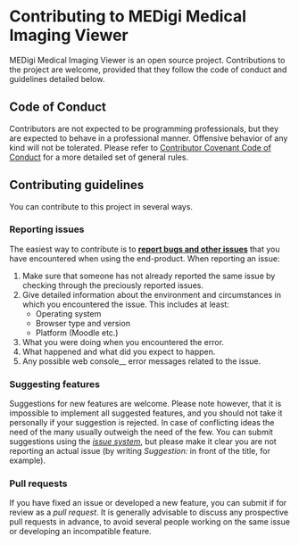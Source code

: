 Contributing to MEDigi Medical Imaging Viewer
=============================================

MEDigi Medical Imaging Viewer is an open source project. Contributions to the project are welcome, provided that they follow the code of conduct and guidelines detailed below.

## Code of Conduct

Contributors are not expected to be programming professionals, but they are expected to behave in a professional manner. Offensive behavior of any kind will not be tolerated. Please refer to [Contributor Covenant Code of Conduct](https://www.contributor-covenant.org/version/1/4/code-of-conduct/) for a more detailed set of general rules.

## Contributing guidelines

You can contribute to this project in several ways.

### Reporting issues

The easiest way to contribute is to __[report bugs and other issues](./issues/)__ that you have encountered when using the end-product. When reporting an issue:
1. Make sure that someone has not already reported the same issue by checking through the preciously reported issues.
2. Give detailed information about the environment and circumstances in which you encountered the issue. This includes at least:
    - Operating system
    - Browser type and version
    - Platform (Moodle etc.)
3. What you were doing when you encountered the error.
4. What happened and what did you expect to happen.
5. Any possible web console__ error messages related to the issue.

### Suggesting features

Suggestions for new features are welcome. Please note however, that it is impossible to implement all suggested features, and you should not take it personally if your suggestion is rejected. In case of conflicting ideas the need of the many usually outweigh the need of the few. You can submit suggestions using the _[issue system](./issues/)_, but please make it clear you are not reporting an actual issue (by writing _Suggestion:_ in front of the title, for example).

### Pull requests

If you have fixed an issue or developed a new feature, you can submit if for review as a _pull request_. It is generally advisable to discuss any prospective pull requests in advance, to avoid several people working on the same issue or developing an incompatible feature.